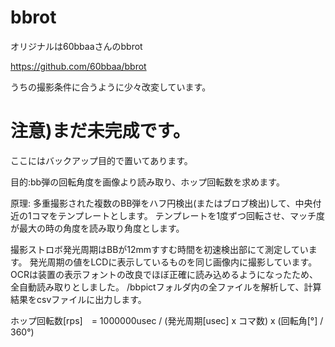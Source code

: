 # bbrot

オリジナルは60bbaaさんのbbrot

https://github.com/60bbaa/bbrot

うちの撮影条件に合うように少々改変しています。


# 注意)まだ未完成です。
ここにはバックアップ目的で置いてあります。


目的:bb弾の回転角度を画像より読み取り、ホップ回転数を求めます。

原理:
多重撮影された複数のBB弾をハフ円検出(またはブロブ検出)して、中央付近の1コマをテンプレートとします。
テンプレートを1度ずつ回転させ、マッチ度が最大の時の角度を読み取り角度とします。

撮影ストロボ発光周期はBBが12mmすすむ時間を初速検出部にて測定しています。
発光周期の値をLCDに表示しているものを同じ画像内に撮影しています。
OCRは装置の表示フォントの改良でほぼ正確に読み込めるようになったため、全自動読み取りとしました。
/bbpictフォルダ内の全ファイルを解析して、計算結果をcsvファイルに出力します。


ホップ回転数[rps]　= 1000000usec / (発光周期[usec] x コマ数) x (回転角[°] / 360°)


